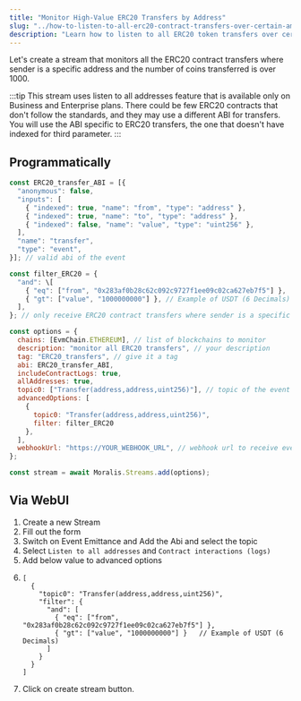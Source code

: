 ```yaml
---
title: "Monitor High-Value ERC20 Transfers by Address"
slug: "../how-to-listen-to-all-erc20-contract-transfers-over-certain-amount-sent-by-specific-address"
description: "Learn how to listen to all ERC20 token transfers over certain amount sent by specific address using Moralis Streams API."
---
```

Let's create a stream that monitors all the ERC20 contract transfers where sender is a specific address and the number of coins transferred is over 1000.

:::tip
This stream uses listen to all addresses feature that is available only on Business and Enterprise plans. There could be few ERC20 contracts that don't follow the standards, and they may use a different ABI for transfers. You will use the ABI specific to ERC20 transfers, the one that doesn't have indexed for third parameter.
:::

## Programmatically

```javascript
const ERC20_transfer_ABI = [{
  "anonymous": false,
  "inputs": [
    { "indexed": true, "name": "from", "type": "address" },
    { "indexed": true, "name": "to", "type": "address" },
    { "indexed": false, "name": "value", "type": "uint256" },
  ],
  "name": "transfer",
  "type": "event",
}]; // valid abi of the event

const filter_ERC20 = {  
  "and": \[  
    { "eq": ["from", "0x283af0b28c62c092c9727f1ee09c02ca627eb7f5"] },  
    { "gt": ["value", "1000000000"] }, // Example of USDT (6 Decimals)
  ],  
}; // only receive ERC20 contract transfers where sender is a specific address and the number of coins transferred is over 1000

const options = {
  chains: [EvmChain.ETHEREUM], // list of blockchains to monitor
  description: "monitor all ERC20 transfers", // your description
  tag: "ERC20_transfers", // give it a tag
  abi: ERC20_transfer_ABI,
  includeContractLogs: true,
  allAddresses: true,
  topic0: ["Transfer(address,address,uint256)"], // topic of the event
  advancedOptions: [
    {
      topic0: "Transfer(address,address,uint256)",
      filter: filter_ERC20
    },
  ],
  webhookUrl: "https://YOUR_WEBHOOK_URL", // webhook url to receive events,
};

const stream = await Moralis.Streams.add(options);


```

## Via WebUI

1. Create a new Stream
2. Fill out the form
3. Switch on Event Emittance and Add the Abi and select the topic
4. Select `Listen to all addresses` and `Contract interactions (logs)`
5. Add below value to advanced options
6. ```
   [  
     {  
       "topic0": "Transfer(address,address,uint256)",  
       "filter": {  
         "and": [  
           { "eq": ["from", "0x283af0b28c62c092c9727f1ee09c02ca627eb7f5"] },  
           { "gt": ["value", "1000000000"] }   // Example of USDT (6 Decimals)
         ]  
       }  
     }  
   ]
   ```
7. Click on create stream button.
